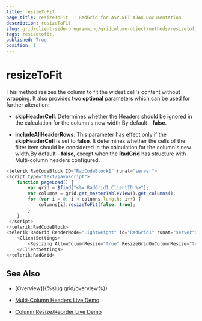 ```yaml
---
title: resizeToFit 
page_title: resizeToFit  | RadGrid for ASP.NET AJAX Documentation
description: resizeToFit 
slug: grid/client-side-programming/gridcolumn-object/methods/resizetofit-
tags: resizetofit,
published: True
position: 1
---
```


# resizeToFit 



This method resizes the column to fit the widest cell's content without wrapping. It also provides two **optional**  parameters which can be used for further alteration:

* **skipHeaderCell**: Determines whether the Headers should be ignored in the calculation for the column's new width.By default - **false**.

* **includeAllHeaderRows**: This parameter has effect only if the **skipHeaderCell** is set to **false**. It determines whether the cells of the filter item should be considered in the calculation for the column's new width.By default - **false**, except when the **RadGrid** has structure with Multi-column headers configured.

````JavaScript
<telerik:RadCodeBlock ID="RadCodeBlock1" runat="server">
<script type="text/javascript">
    function pageLoad() {
        var grid = $find("<%= RadGrid1.ClientID %>");
        var columns = grid.get_masterTableView().get_columns();
        for (var i = 0; i < columns.length; i++) {
            columns[i].resizeToFit(false, true);
        }
    }
 </script>
</telerik:RadCodeBlock>    
<telerik:RadGrid RenderMode="Lightweight" id="RadGrid1" runat="server">
    <ClientSettings>
        <Resizing AllowColumnResize="true" ResizeGridOnColumnResize="true" AllowResizeToFit="true" />
    </ClientSettings>
</telerik:RadGrid> 
````



## See Also

 * [Overview]({%slug grid/overview%})

 * [Multi-Column Headers Live Demo](https://demos.telerik.com/aspnet-ajax/grid/examples/columns-rows/columns/multi-column-headers/defaultcs.aspx)

 * [Column Resize/Reorder Live Demo](https://demos.telerik.com/aspnet-ajax/grid/examples/columns-rows/columns/column-row-resize-reorder/defaultcs.aspx)
